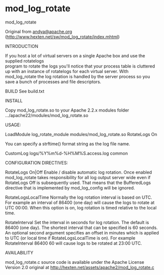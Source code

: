 mod_log_rotate
==============

mod_log_rotate

Original from andya@apache.org (http://www.hexten.net/sw/mod_log_rotate/index.mhtml)

INTRODUCTION 

  If you host a lot of virtual servers on a single Apache box and use the supplied rotatelogs  
  program to rotate the logs you'll notice that your process table is cluttered up with an instance 
  of rotatelogs for each virtual server. With mod_log_rotate the log rotation is handled by the server 
  process so you save a bunch of processes and file descriptors. 
 
BUILD 
  See build.txt
 
INSTALL

  Copy mod_log_rotate.so to your Apache 2.2.x modules folder
  .../apache22/modules/mod_log_rotate.so

USAGE:
  
  LoadModule log_rotate_module modules/mod_log_rotate.so
  RotateLogs On

  You can specify a strftime() format string as the log file name. 

  CustomLog logs/%Y%m%d-%H%M%S.access.log common	

CONFIGURATION DIRECTIVES:
  
  RotateLogs On|Off    Enable / disable automatic log rotation. Once enabled
                       mod_log_rotate takes responsibility for all log output
                       server wide even if RotateLogs Off is subsequently
                       used. That means that the BufferedLogs directive that
                       is implemented by mod_log_config will be ignored.
 
  RotateLogsLocalTime  Normally the log rotation interval is based on UTC.
                       For example an interval of 86400 (one day) will cause
                       the logs to rotate at UTC 00:00. When this option is
                       on, log rotation is timed relative to the local time.
 
  RotateInterval       Set the interval in seconds for log rotation. The
                       default is 86400 (one day). The shortest interval that
                       can be specified is 60 seconds. An optional second
                       argument specifies an offset in minutes which is
                       applied to UTC (or local time if RotateLogsLocalTime
                       is on). For example RotateInterval 86400 60 will
                       cause logs to be rotated at 23:00 UTC.  
  
AVAILABILITY
  
  mod_log_rotate.c source code is available under the Apache License Version 2.0
  original at http://hexten.net/assets/apache2/mod_log_rotate.c

